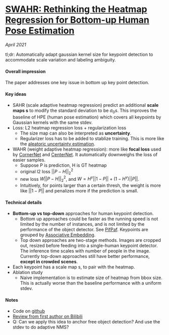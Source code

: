 # [SWAHR: Rethinking the Heatmap Regression for Bottom-up Human Pose Estimation](https://arxiv.org/abs/2012.15175)

_April 2021_

tl;dr: Automatically adapt gaussian kernel size for keypoint detection to accommodate scale variation and labeling ambiguity.

#### Overall impression
The paper addresses one key issue in bottom up key point detection.

#### Key ideas
- SAHR (scale adaptive heatmap regression) predict an additional **scale maps s** to modify the standard deviation to be $\sigma_0 s$. This improves the baseline of HPE (human pose estimation) which covers all keypoints by Gaussian kernels with the same stdev.
- Loss: L2 heatmap regression loss + regularization loss
	- The size map can also be interpreted as **uncertainty**. 
	- Regularizer loss has to be added to stablize training. This is more like the [aleatoric uncertainty estimation](kl_loss.md).
- WAHR (weight adaptive heatmap regression): more like **focal loss** used by [CornerNet](cornernet.md) and [CenterNet](centernet.md). It automatically downweighs the loss of easier samples.
	- Suppose P is prediction, H is GT heatmap
	- original l2 loss $||P-H||_2^2$
	- new loss $W ||P-H||_2^2$, and $W = H^\gamma ||1-P|| + (1-H^\gamma) ||P||$. 
	- Intuitively, for points larger than a certain thresh, the weight is more like $||1-P||$ and penalizes more if the prediction is small. 

#### Technical details
- **Bottom-up vs top-down** approaches for human keypoint detection. 
	- Bottom up approaches could be faster as the running speed is not limited by the number of instances, and is not limited by the performance of the object detector. See [PifPaf](pifpaf.md). Keypoints are grouped by [Associative Embedding](associative_embedding.md).
	- Top down approaches are two-stage methods. Images are cropped out, resized before feeding into a single-human keypoint detector. The inference time scales with number of people in the image. Currently top-down approaches still have better performance, **except in crowded scenes**. 
- Each keypoint has a scale map s, to pair with the heatmap.
- Ablation study
	- Naive implementation is to estimate size of heatmap from bbox size. This is actually worse than the baseline performance with a uniform stdev.

#### Notes
- Code on [github](https://github.com/greatlog/SWAHR-HumanPose)
- [Review from first author on Bilibili](https://www.bilibili.com/video/BV1u54y1b7n5?p=2)
- Q: Can we apply this idea to anchor free object detection? And use the stdev to do adaptive NMS?